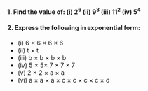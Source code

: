 #### 1. Find the value of: (i) 2<sup>6</sup> (ii) 9<sup>3</sup> (iii) 11<sup>2</sup> (iv) 5<sup>4</sup>

#### 2. Express the following in exponential form:
* (i) 6 × 6 × 6 × 6 
* (ii) t × t 
* (iii) b × b × b × b
* (iv) 5 × 5× 7 × 7 × 7 
* (v) 2 × 2 × a × a 
* (vi) a × a × a × c × c × c × c × d

